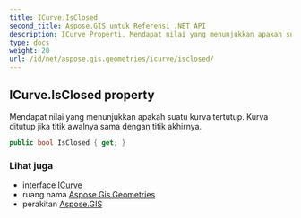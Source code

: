```yaml
---
title: ICurve.IsClosed
second_title: Aspose.GIS untuk Referensi .NET API
description: ICurve Properti. Mendapat nilai yang menunjukkan apakah suatu kurva tertutup. Kurva ditutup jika titik awalnya sama dengan titik akhirnya.
type: docs
weight: 20
url: /id/net/aspose.gis.geometries/icurve/isclosed/
---
```

## ICurve.IsClosed property

Mendapat nilai yang menunjukkan apakah suatu kurva tertutup. Kurva ditutup jika titik awalnya sama dengan titik akhirnya.

```csharp
public bool IsClosed { get; }
```

### Lihat juga

* interface [ICurve](../)
* ruang nama [Aspose.Gis.Geometries](../../icurve/)
* perakitan [Aspose.GIS](../../../)


